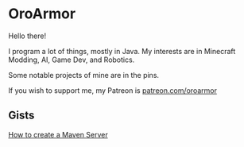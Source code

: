 # OroArmor

Hello there!

I program a lot of things, mostly in Java. My interests are in Minecraft Modding, AI, Game Dev, and Robotics. 

Some notable projects of mine are in the pins.

If you wish to support me, my Patreon is [patreon.com/oroarmor](https://patreon.com/oroarmor)

## Gists

[How to create a Maven Server](https://gist.github.com/OroArmor/0093803f4cfc9666d7948b8ce768c71f)
